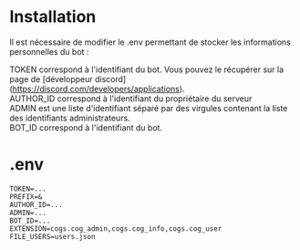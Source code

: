 # Installation

Il est nécessaire de modifier le .env permettant de stocker les informations personnelles du bot : 

TOKEN correspond à l'identifiant du bot. Vous pouvez le récupérer sur la page de [développeur discord] (https://discord.com/developers/applications).  
AUTHOR_ID correspond à l'identifiant du propriétaire du serveur  
ADMIN est une liste d'identifiant séparé par des virgules contenant la liste des identifiants administrateurs.  
BOT_ID correspond à l'identifiant du bot.  

# .env

```
TOKEN=...
PREFIX=&
AUTHOR_ID=...
ADMIN=...
BOT_ID=...
EXTENSION=cogs.cog_admin,cogs.cog_info,cogs.cog_user
FILE_USERS=users.json
```